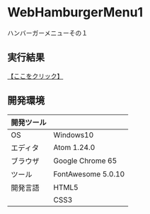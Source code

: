 # WebHamburgerMenu1
ハンバーガーメニューその１

## 実行結果
[【ここをクリック】](https://xekid78.github.io/WebHamburgerMenu/)
  
## 開発環境
| 開発ツール |  |
|:-|:-|
| OS | Windows10 |
| エディタ | Atom 1.24.0 |
| ブラウザ | Google Chrome 65 |
| ツール | FontAwesome 5.0.10 |
| 開発言語 | HTML5 |
| | CSS3 |
